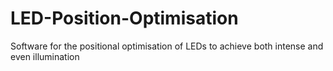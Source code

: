 # LED-Position-Optimisation
Software for the positional optimisation of LEDs to achieve both intense and even illumination
